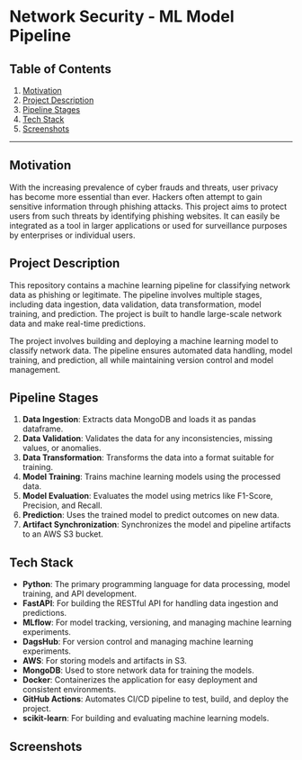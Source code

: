 # Network Security - ML Model Pipeline

## Table of Contents
1. [Motivation](#motivation)
2. [Project Description](#project-description)
3. [Pipeline Stages](#pipeline-stages)
4. [Tech Stack](#tech-stack)
5. [Screenshots](#screenshots)
---
## Motivation
With the increasing prevalence of cyber frauds and threats, user privacy has become more essential than ever. Hackers often attempt to gain sensitive information through phishing attacks. This project aims to protect users from such threats by identifying phishing websites. It can easily be integrated as a tool in larger applications or used for surveillance purposes by enterprises or individual users.

## Project Description
This repository contains a machine learning pipeline for classifying network data as phishing or legitimate. The pipeline involves multiple stages, including data ingestion, data validation, data transformation, model training, and prediction. The project is built to handle large-scale network data and make real-time predictions.

The project involves building and deploying a machine learning model to classify network data. The pipeline ensures automated data handling, model training, and prediction, all while maintaining version control and model management.

## Pipeline Stages
1. **Data Ingestion**: Extracts data MongoDB and loads it as pandas dataframe.
2. **Data Validation**: Validates the data for any inconsistencies, missing values, or anomalies.
3. **Data Transformation**: Transforms the data into a format suitable for training.
4. **Model Training**: Trains machine learning models using the processed data.
5. **Model Evaluation**: Evaluates the model using metrics like F1-Score, Precision, and Recall.
6. **Prediction**: Uses the trained model to predict outcomes on new data.
7. **Artifact Synchronization**: Synchronizes the model and pipeline artifacts to an AWS S3 bucket.

## Tech Stack

- **Python**: The primary programming language for data processing, model training, and API development.
- **FastAPI**: For building the RESTful API for handling data ingestion and predictions.
- **MLflow**: For model tracking, versioning, and managing machine learning experiments.
- **DagsHub**: For version control and managing machine learning experiments.
- **AWS**: For storing models and artifacts in S3.
- **MongoDB**: Used to store network data for training the models.
- **Docker**: Containerizes the application for easy deployment and consistent environments.
- **GitHub Actions**: Automates CI/CD pipeline to test, build, and deploy the project.
- **scikit-learn**: For building and evaluating machine learning models.

## Screenshots
